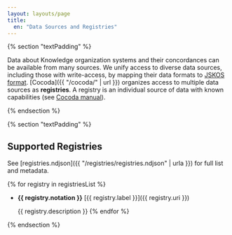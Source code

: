```yaml
---
layout: layouts/page
title:
  en: "Data Sources and Registries"
---
```


{% section "textPadding" %}

Data about Knowledge organization systems and their concordances can be available from many sources. We unify access to diverse data sources, including those with write-access, by mapping their data formats to [JSKOS format](https://gbv.github.io/jskos/). [Cocoda]({{ "/cocoda/" | url }}) organizes access to multiple data sources as **registries**. A registry is an individual source of data with known capabilities (see [Cocoda manual](https://gbv.github.io/cocoda/dev/user-manual-en.html#registries)).

{% endsection %}

{% section "textPadding" %}

## Supported Registries
See [registries.ndjson]({{ "/registries/registries.ndjson" | urla }}) for full list and metadata.

{% for registry in registriesList %}
- **{{ registry.notation }}** [{{ registry.label }}]({{ registry.uri }})

  {{ registry.description }}
{% endfor %}

{% endsection %}
